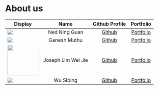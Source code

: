 # About us

Display | Name | Github Profile | Portfolio 
--------|:----:|:--------------:|:---------:
![](https://via.placeholder.com/100.png?text=Photo) | Ned Ning Guan | [Github](https://github.com/nguan1) | [Portfolio](team/nguan1.md)
![](https://via.placeholder.com/100.png?text=Photo) | Ganesh Muthu | [Github](https://github.com/gmuthu17) | [Portfolio](team/ganeshmuthu.md)
<img src="https://user-images.githubusercontent.com/59989652/78684285-dd7c9600-7922-11ea-8eb3-1f48e0764e78.PNG" width="100" height="100" /> | Joseph Lim Wei Jie | [Github](https://github.com/JosephLimWeiJie) | [Portfolio](team/josephlimweijie.md)
![](https://via.placeholder.com/100.png?text=Photo) | Wu Sibing | [Github](https://github.com/SibingWu) | [Portfolio](team/sibingwu.md)

